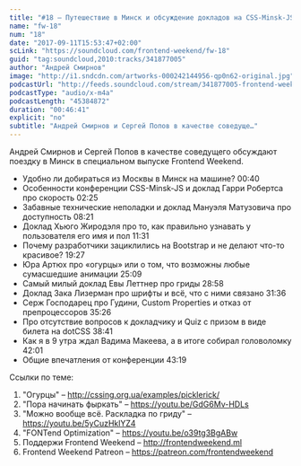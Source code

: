 ```yaml
---
title: "#18 – Путешествие в Минск и обсуждение докладов на CSS-Minsk-JS"
name: "fw-18"
num: "18"
date: "2017-09-11T15:53:47+02:00"
scLink: "https://soundcloud.com/frontend-weekend/fw-18"
guid: "tag:soundcloud,2010:tracks/341877005"
author: "Андрей Смирнов"
image: "http://i1.sndcdn.com/artworks-000242144956-qp0n62-original.jpg"
podcastUrl: "http://feeds.soundcloud.com/stream/341877005-frontend-weekend-fw-18.m4a"
podcastType: "audio/x-m4a"
podcastLength: "45384872"
duration: "00:46:41"
explicit: "no"
subtitle: "Андрей Смирнов и Сергей Попов в качестве соведуще…"
---
```

Андрей Смирнов и Сергей Попов в качестве соведущего обсуждают поездку в Минск в специальном выпуске Frontend Weekend.

- Удобно ли добираться из Москвы в Минск на машине? 00:40
- Особенности конференции CSS-Minsk-JS и доклад Гарри Робертса про скорость 02:25
- Забавные технические неполадки и доклад Мануэля Матузовича про доступность 08:21
- Доклад Хьюго Жиродэля про то, как правильно узнавать у пользователя его имя и пол 11:31 
- Почему разработчики зациклились на Bootstrap и не делают что-то красивое? 19:27
- Юра Артюх про «огурцы» или о том, что возможны любые сумасшедшие анимации 25:09
- Самый милый доклад Евы Леттнер про гриды 28:58
- Доклад Зака Лизерман про шрифты и всё, что с ними связано 31:36
- Серж Господарец про Гудини, Custom Properties и отказ от препроцессоров 35:26
- Про отсутствие вопросов к докладчику и Quiz с призом в виде билета на dotCSS 38:41
- Как я в 9 утра ждал Вадима Макеева, а в итоге собирал головоломку 42:01
- Общие впечатления от конференции 43:19

Ссылки по теме:
1) "Огурцы" – http://cssing.org.ua/examples/picklerick/
2) "Пора начинать фыркать" – https://youtu.be/GdG6Mv-HDLs
3) "Можно вообще всё. Раскладка по гриду" – https://youtu.be/5yCuzHklYZ4
4) "FONTend Optimization" – https://youtu.be/o39tg3BgABw
5) Поддержи Frontend Weekend – http://frontendweekend.ml
6) Frontend Weekend Patreon – https://patreon.com/frontendweekend